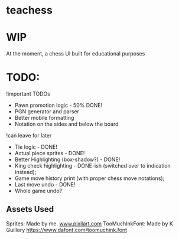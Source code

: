 # teachess
# WIP
At the moment, a chess UI built for educational purposes
# TODO:
!important TODOs
- Pawn promotion logic - 50% DONE!
- PGN generator and parser
- Better mobile formatting
- Notation on the sides and below the board

!can leave for later
- Tie logic - DONE!
- Actual piece sprites - DONE!
- Better Highlighting (box-shadow?) - DONE!
- King check highlighting - DONE-ish (switched over to indication instead);
- Game move history print (with proper chess move notations);
- Last move undo - DONE!
- Whole game undo?

## Assets Used
Sprites:
    Made by me.
    www.pixilart.com
TooMuchInkFont:
    Made by K Guillory
    https://www.dafont.com/toomuchink.font
